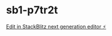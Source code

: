 # sb1-p7tr2t

[Edit in StackBlitz next generation editor ⚡️](https://stackblitz.com/~/github.com/AlanSandovalPP/sb1-p7tr2t)